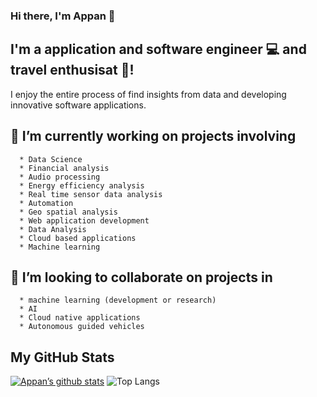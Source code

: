 ### Hi there, I'm Appan 👋

## I'm a application and software engineer 💻 and travel enthusisat 📸!

I enjoy the entire process of find insights from data and developing innovative software applications.

## 🔭 I’m currently working on projects involving

      * Data Science
      * Financial analysis
      * Audio processing
      * Energy efficiency analysis
      * Real time sensor data analysis
      * Automation
      * Geo spatial analysis
      * Web application development
      * Data Analysis
      * Cloud based applications
      * Machine learning
      
## 👯 I’m looking to collaborate on projects in

      * machine learning (development or research)
      * AI
      * Cloud native applications 
      * Autonomous guided vehicles

## My GitHub Stats
  
[![Appan’s github stats](https://github-readme-stats.vercel.app/api?username=blockchainamm&theme=tokyonight)](https://github.com/blockchainamm) ![Top Langs](https://github-readme-stats.vercel.app/api/top-langs/?username=blockchainamm&hide=html,css,jupyter%20notebook&theme=tokyonight)

